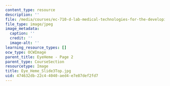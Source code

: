 ```yaml
---
content_type: resource
description: ''
file: /media/courses/ec-710-d-lab-medical-technologies-for-the-developing-world-spring-2010/474632db22c44040aed4e7e87def2fd7_Eye_Heme_Slide3Top.jpg
file_type: image/jpeg
image_metadata:
  caption: ''
  credit: ''
  image-alt: ''
learning_resource_types: []
ocw_type: OCWImage
parent_title: EyeHeme - Page 2
parent_type: CourseSection
resourcetype: Image
title: Eye_Heme_Slide3Top.jpg
uid: 474632db-22c4-4040-aed4-e7e87def2fd7
---
```

